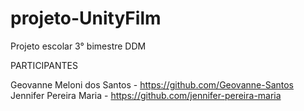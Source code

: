 # projeto-UnityFilm
Projeto escolar 3° bimestre DDM

PARTICIPANTES

Geovanne Meloni dos Santos  - https://github.com/Geovanne-Santos
Jennifer Pereira Maria      - https://github.com/jennifer-pereira-maria
